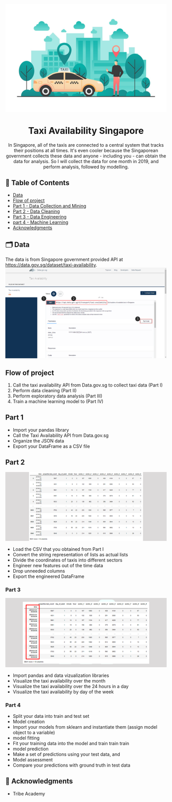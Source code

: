 <p align="center">
  <a href="#" rel="noopener">
 <img src="images/taxi-order-vector-illustration3.jpeg" alt="Project logo"></a>
</p>
<h1 align="center">Taxi Availability Singapore</h1>


<p align="center"> In Singapore, all of the taxis are connected to a central system that tracks their positions at all times. It's even cooler because the Singaporean government collects these data and anyone - including you - can obtain the data for analysis.
So I will collect the data for one month in 2019, and perform analysis, followed by modelling.

</p>

## 📝 Table of Contents

- [Data](#problem_statement)
- [Flow of project](#project)
- [Part 1 - Data Collection and Mining](#1)
- [Part 2 - Data Cleaning](#2)
- [Part 3 - Data Engineering](#3)
- [part 4 - Machine Learning](#4)
- [Acknowledgments](#acknowledgments)



## 🗂 Data <a name = "problem_statement"></a>
The data is from Singapore government provided API at https://data.gov.sg/dataset/taxi-availability.
<img src="images/download (1).png" alt="Project logo"></a>
## Flow of project <a name = "project"></a>

1. Call the taxi availability API from Data.gov.sg to collect taxi data (Part I)
2. Perform data cleaning (Part II)
3. Perform exploratory data analysis (Part III)
4. Train a machine learning model to (Part IV)

## Part 1 <a name = "1"></a>

- Import your pandas library
- Call the Taxi Availability API from Data.gov.sg
- Organize the JSON data
- Export your DataFrame as a CSV file

## Part 2 <a name = "2"></a>
<img src="images/download (3).png" alt="Project logo"></a>
- Load the CSV that you obtained from Part I
- Convert the string representation of lists as actual lists
- Divide the coordinates of taxis into different sectors
- Engineer new features out of the time data
- Drop unneeded columns
- Export the engineered DataFrame

### Part 3 <a name = "3"></a>
<img src="images/download2.png" alt="Project logo"></a>
- Import pandas and data vizualization libraries
- Visualize the taxi availability over the month
- Visualize the taxi availability over the 24 hours in a day
- Visualize the taxi availability by day of the week

### Part 4 <a name = "4"></a>

- Split your data into train and test set
- Model creation
- Import your models from sklearn and instantiate them (assign model object to a variable)
- model fitting
- Fit your training data into the model and train train train
- model prediction
- Make a set of predictions using your test data, and
- Model assessment
- Compare your predictions with ground truth in test data


## 🎉 Acknowledgments <a name = "acknowledgments"></a>

- Tribe Academy

